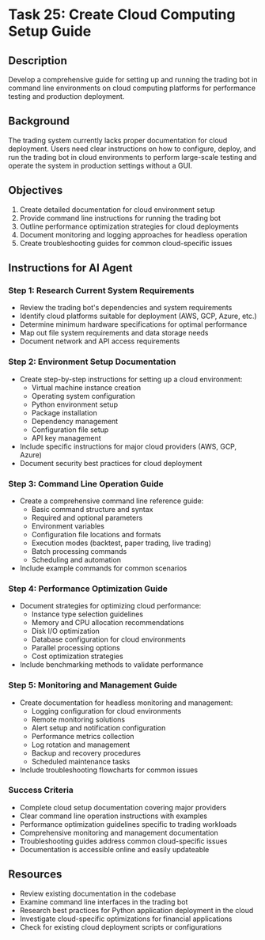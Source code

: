 # Task 25: Create Cloud Computing Setup Guide

## Description
Develop a comprehensive guide for setting up and running the trading bot in command line environments on cloud computing platforms for performance testing and production deployment.

## Background
The trading system currently lacks proper documentation for cloud deployment. Users need clear instructions on how to configure, deploy, and run the trading bot in cloud environments to perform large-scale testing and operate the system in production settings without a GUI.

## Objectives
1. Create detailed documentation for cloud environment setup
2. Provide command line instructions for running the trading bot
3. Outline performance optimization strategies for cloud deployments
4. Document monitoring and logging approaches for headless operation
5. Create troubleshooting guides for common cloud-specific issues

## Instructions for AI Agent

### Step 1: Research Current System Requirements
- Review the trading bot's dependencies and system requirements
- Identify cloud platforms suitable for deployment (AWS, GCP, Azure, etc.)
- Determine minimum hardware specifications for optimal performance
- Map out file system requirements and data storage needs
- Document network and API access requirements

### Step 2: Environment Setup Documentation
- Create step-by-step instructions for setting up a cloud environment:
  - Virtual machine instance creation
  - Operating system configuration
  - Python environment setup
  - Package installation
  - Dependency management
  - Configuration file setup
  - API key management
- Include specific instructions for major cloud providers (AWS, GCP, Azure)
- Document security best practices for cloud deployment

### Step 3: Command Line Operation Guide
- Create a comprehensive command line reference guide:
  - Basic command structure and syntax
  - Required and optional parameters
  - Environment variables
  - Configuration file locations and formats
  - Execution modes (backtest, paper trading, live trading)
  - Batch processing commands
  - Scheduling and automation
- Include example commands for common scenarios

### Step 4: Performance Optimization Guide
- Document strategies for optimizing cloud performance:
  - Instance type selection guidelines
  - Memory and CPU allocation recommendations
  - Disk I/O optimization
  - Database configuration for cloud environments
  - Parallel processing options
  - Cost optimization strategies
- Include benchmarking methods to validate performance

### Step 5: Monitoring and Management Guide
- Create documentation for headless monitoring and management:
  - Logging configuration for cloud environments
  - Remote monitoring solutions
  - Alert setup and notification configuration
  - Performance metrics collection
  - Log rotation and management
  - Backup and recovery procedures
  - Scheduled maintenance tasks
- Include troubleshooting flowcharts for common issues

### Success Criteria
- Complete cloud setup documentation covering major providers
- Clear command line operation instructions with examples
- Performance optimization guidelines specific to trading workloads
- Comprehensive monitoring and management documentation
- Troubleshooting guides address common cloud-specific issues
- Documentation is accessible online and easily updateable

## Resources
- Review existing documentation in the codebase
- Examine command line interfaces in the trading bot
- Research best practices for Python application deployment in the cloud
- Investigate cloud-specific optimizations for financial applications
- Check for existing cloud deployment scripts or configurations 